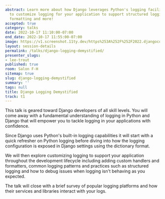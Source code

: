 ```yaml
---
abstract: Learn more about how Django leverages Python's logging facilities and how
  to customize logging for your application to support structured logging, custom
  formatting and more!
accepted: true
category: talks
date: 2022-10-17 11:10:00-07:00
end_date: 2022-10-17 11:55:00-07:00
image: https://v1.screenshot.11ty.dev/https%253A%252F%252F2022.djangocon.us%252Fpresenters%252Flee-trout/opengraph/
layout: session-details
permalink: /talks/django-logging-demystified/
presenter_slugs:
- lee-trout
published: true
room: Salon F-H
sitemap: true
slug: django-logging-demystified
summary: ''
tags: null
title: Django Logging Demystified
track: t1
---
```


This talk is geared toward Django developers of all skill levels. You will come away with a fundamental understanding of logging in Python and Django that will empower you to tackle logging in your applications with confidence.

Since Django uses Python's built-in logging capabilities it will start with a quick refresher on Python logging before diving into how the logging configuration is exposed in Django settings using the dictionary format.

We will then explore customizing logging to support your application throughout the development lifecycle including adding custom handlers and formatters, common logging patterns and practices such as structured logging and how to debug issues when logging isn't behaving as you expected.

The talk will close with a brief survey of popular logging platforms and how their services and libraries interact with your logs.
